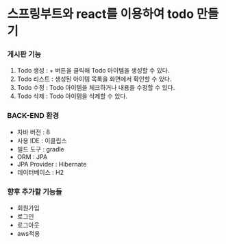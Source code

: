 # 스프링부트와 react를 이용하여 todo 만들기

### 게시판 기능

1. Todo 생성 : + 버튼을 클릭해 Todo 아이템을 생성할 수 있다.
2. Todo 리스트 : 생성된 아이템 목록을 화면에서 확인할 수 있다.
3. Todo 수정 : Todo 아이템을 체크하거나 내용을 수정할 수 있다.
4. Todo 삭제 : Todo 아이템을 삭제할 수 있다.

### BACK-END 환경

- 자바 버전 : 8
- 사용 IDE : 이클립스
- 빌드 도구 : gradle
- ORM : JPA
- JPA Provider : Hibernate
- 데이터베이스 : H2 


### 향후 추가할 기능들

- 회원가입
- 로그인
- 로그아웃
- aws적용
